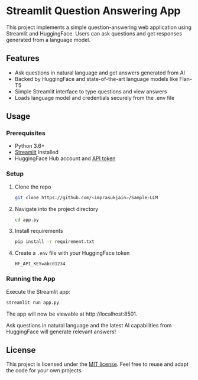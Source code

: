 # Streamlit Question Answering App

This project implements a simple question-answering web application using Streamlit and HuggingFace. Users can ask questions and get responses generated from a language model.

## Features

- Ask questions in natural language and get answers generated from AI
- Backed by HuggingFace and state-of-the-art language models like Flan-T5
- Simple Streamlit interface to type questions and view answers
- Loads language model and credentials securely from the .env file

## Usage

### Prerequisites

- Python 3.6+
- [Streamlit](https://docs.streamlit.io/library/get-started/installation) installed
- HuggingFace Hub account and [API token](https://huggingface.co/settings/token) 

### Setup

1. Clone the repo
   ```bash
   git clone https://github.com/<imprasukjain>/Sample-LLM
   ```
2. Navigate into the project directory
   ```bash 
   cd app.py
   ```
3. Install requirements
   ```bash
   pip install -r requirement.txt 
   ```  
4. Create a `.env` file with your HuggingFace token
   ```
   HF_API_KEY=abcd1234
   ```
   
### Running the App

Execute the Streamlit app:

```bash
streamlit run app.py
```  

The app will now be viewable at http://localhost:8501. 

Ask questions in natural language and the latest AI capabilities from HuggingFace will generate relevant answers!

## License

This project is licensed under the [MIT license](LICENSE). Feel free to reuse and adapt the code for your own projects.
